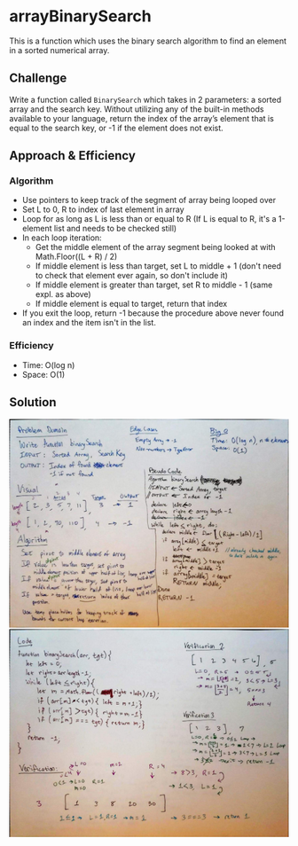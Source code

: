 # arrayBinarySearch
This is a function which uses the binary search algorithm to find an element in a sorted numerical array.

## Challenge
Write a function called `BinarySearch` which takes in 2 parameters: a sorted array and the search key. Without utilizing any of the built-in methods available to your language, return the index of the array’s element that is equal to the search key, or -1 if the element does not exist.

## Approach & Efficiency
### Algorithm
- Use pointers to keep track of the segment of array being looped over
- Set L to 0, R to index of last element in array
- Loop for as long as L is less than or equal to R (If L is equal to R, it's a 1-element list and needs to be checked still)
- In each loop iteration:
  - Get the middle element of the array segment being looked at with Math.Floor((L + R) / 2)
  - If middle element is less than target, set L to middle + 1 (don't need to check that element ever again, so don't include it)
  - If middle element is greater than target, set R to middle - 1 (same expl. as above)
  - If middle element is equal to target, return that index
- If you exit the loop, return -1 because the procedure above never found an index and the item isn't in the list.

### Efficiency
- Time: O(log n)
- Space: O(1)

## Solution
![Embedded whiteboard picture](./assets/whiteboard-1.jpg)
![Embedded whiteboard picture](./assets/whiteboard-2.jpg)